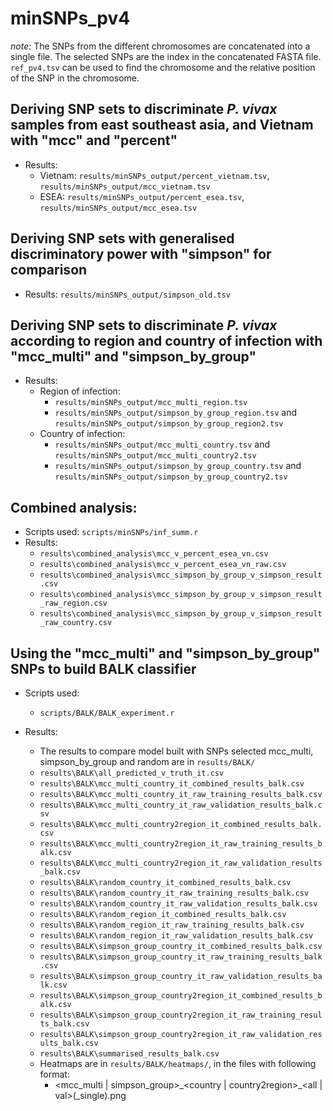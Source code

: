 # minSNPs_pv4

*note:*
The SNPs from the different chromosomes are concatenated into a single file. The selected SNPs are the index in the concatenated FASTA file. `ref_pv4.tsv` can be used to find the chromosome and the relative position of the SNP in the chromosome. 

## Deriving SNP sets to discriminate _P. vivax_ samples from east southeast asia, and Vietnam with "mcc" and "percent"
- Results:
    - Vietnam: `results/minSNPs_output/percent_vietnam.tsv`, `results/minSNPs_output/mcc_vietnam.tsv`
    - ESEA: `results/minSNPs_output/percent_esea.tsv`, `results/minSNPs_output/mcc_esea.tsv`

## Deriving SNP sets with generalised discriminatory power with "simpson" for comparison
- Results: `results/minSNPs_output/simpson_old.tsv`

## Deriving SNP sets to discriminate _P. vivax_ according to region and country of infection with "mcc_multi" and "simpson_by_group"
- Results: 
    - Region of infection:
        - `results/minSNPs_output/mcc_multi_region.tsv`
        - `results/minSNPs_output/simpson_by_group_region.tsv` and `results/minSNPs_output/simpson_by_group_region2.tsv`
    - Country of infection:
        - `results/minSNPs_output/mcc_multi_country.tsv` and `results/minSNPs_output/mcc_multi_country2.tsv`
        - `results/minSNPs_output/simpson_by_group_country.tsv` and `results/minSNPs_output/simpson_by_group_country2.tsv`

## Combined analysis:
- Scripts used: `scripts/minSNPs/inf_summ.r`
- Results:
    - `results\combined_analysis\mcc_v_percent_esea_vn.csv`
    - `results\combined_analysis\mcc_v_percent_esea_vn_raw.csv`
    - `results\combined_analysis\mcc_simpson_by_group_v_simpson_result.csv`
    - `results\combined_analysis\mcc_simpson_by_group_v_simpson_result_raw_region.csv`
    - `results\combined_analysis\mcc_simpson_by_group_v_simpson_result_raw_country.csv`

## Using the "mcc_multi" and "simpson_by_group" SNPs to build BALK classifier
- Scripts used:
    - `scripts/BALK/BALK_experiment.r`

- Results:
    - The results to compare model built with SNPs selected mcc_multi, simpson_by_group and random are in `results/BALK/`
    - `results\BALK\all_predicted_v_truth_it.csv`
    - `results\BALK\mcc_multi_country_it_combined_results_balk.csv`
    - `results\BALK\mcc_multi_country_it_raw_training_results_balk.csv`
    - `results\BALK\mcc_multi_country_it_raw_validation_results_balk.csv`
    - `results\BALK\mcc_multi_country2region_it_combined_results_balk.csv`
    - `results\BALK\mcc_multi_country2region_it_raw_training_results_balk.csv`
    - `results\BALK\mcc_multi_country2region_it_raw_validation_results_balk.csv`
    - `results\BALK\random_country_it_combined_results_balk.csv`
    - `results\BALK\random_country_it_raw_training_results_balk.csv`
    - `results\BALK\random_country_it_raw_validation_results_balk.csv`
    - `results\BALK\random_region_it_combined_results_balk.csv`
    - `results\BALK\random_region_it_raw_training_results_balk.csv`
    - `results\BALK\random_region_it_raw_validation_results_balk.csv`
    - `results\BALK\simpson_group_country_it_combined_results_balk.csv`
    - `results\BALK\simpson_group_country_it_raw_training_results_balk.csv`
    - `results\BALK\simpson_group_country_it_raw_validation_results_balk.csv`
    - `results\BALK\simpson_group_country2region_it_combined_results_balk.csv`
    - `results\BALK\simpson_group_country2region_it_raw_training_results_balk.csv`
    - `results\BALK\simpson_group_country2region_it_raw_validation_results_balk.csv`
    - `results\BALK\summarised_results_balk.csv`
    - Heatmaps are in `results/BALK/heatmaps/`, in the files with following format:
        - <mcc_multi | simpson_group>\_<country | country2region>\_<all | val>(_single).png
